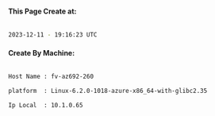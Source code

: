 
   
#### This Page Create at:

```bash

2023-12-11 - 19:16:23 UTC

```

#### Create By Machine:

```bash

Host Name : fv-az692-260

platform  : Linux-6.2.0-1018-azure-x86_64-with-glibc2.35

Ip Local  : 10.1.0.65

```


